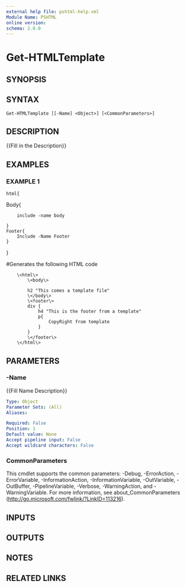 ```yaml
---
external help file: pshtml-help.xml
Module Name: PSHTML
online version:
schema: 2.0.0
---
```


# Get-HTMLTemplate

## SYNOPSIS

## SYNTAX

```
Get-HTMLTemplate [[-Name] <Object>] [<CommonParameters>]
```

## DESCRIPTION
{{Fill in the Description}}

## EXAMPLES

### EXAMPLE 1
```
html{
```

Body{

        include -name body

    }
    Footer{
        Include -Name Footer
    }
}

#Generates the following HTML code

        \<html\>
            \<body\>

            h2 "This comes a template file"
            \</body\>
            \<footer\>
            div {
                h4 "This is the footer from a template"
                p{
                    CopyRight from template
                }
            }
            \</footer\>
        \</html\>

## PARAMETERS

### -Name
{{Fill Name Description}}

```yaml
Type: Object
Parameter Sets: (All)
Aliases:

Required: False
Position: 1
Default value: None
Accept pipeline input: False
Accept wildcard characters: False
```

### CommonParameters
This cmdlet supports the common parameters: -Debug, -ErrorAction, -ErrorVariable, -InformationAction, -InformationVariable, -OutVariable, -OutBuffer, -PipelineVariable, -Verbose, -WarningAction, and -WarningVariable.
For more information, see about_CommonParameters (http://go.microsoft.com/fwlink/?LinkID=113216).

## INPUTS

## OUTPUTS

## NOTES

## RELATED LINKS
